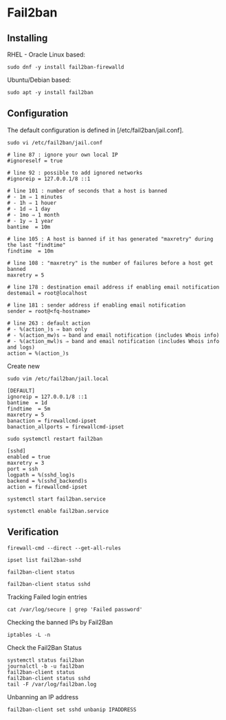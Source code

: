 # Fail2ban

## Installing

RHEL - Oracle Linux based:
```
sudo dnf -y install fail2ban-firewalld
```

Ubuntu/Debian based:
```
sudo apt -y install fail2ban
```

## Configuration

The default configuration is defined in [/etc/fail2ban/jail.conf].

```
sudo vi /etc/fail2ban/jail.conf
```

```
# line 87 : ignore your own local IP
#ignoreself = true

# line 92 : possible to add ignored networks
#ignoreip = 127.0.0.1/8 ::1

# line 101 : number of seconds that a host is banned
# - 1m ⇒ 1 minutes
# - 1h ⇒ 1 houer
# - 1d ⇒ 1 day
# - 1mo ⇒ 1 month
# - 1y ⇒ 1 year
bantime  = 10m

# line 105 : A host is banned if it has generated "maxretry" during the last "findtime"
findtime  = 10m

# line 108 : "maxretry" is the number of failures before a host get banned
maxretry = 5

# line 178 : destination email address if enabling email notification
destemail = root@localhost

# line 181 : sender address if enabling email notification
sender = root@<fq-hostname>

# line 263 : default action
# - %(action_)s ⇒ ban only
# - %(action_mw)s ⇒ band and email notification (includes Whois info)
# - %(action_mwl)s ⇒ band and email notification (includes Whois info and logs)
action = %(action_)s
```

Create new

```
sudo vim /etc/fail2ban/jail.local
```

```
[DEFAULT]
ignoreip = 127.0.0.1/8 ::1
bantime  = 1d
findtime  = 5m
maxretry = 5
banaction = firewallcmd-ipset
banaction_allports = firewallcmd-ipset
```

```
sudo systemctl restart fail2ban
```

```
[sshd]
enabled = true
maxretry = 3
port = ssh
logpath = %(sshd_log)s
backend = %(sshd_backend)s
action = firewallcmd-ipset
```

``` 
systemctl start fail2ban.service
```
```
systemctl enable fail2ban.service
```
 
## Verification

```
firewall-cmd --direct --get-all-rules
```
```
ipset list fail2ban-sshd
```
```
fail2ban-client status
```
```
fail2ban-client status sshd
```
	
Tracking Failed login entries
```
cat /var/log/secure | grep 'Failed password'
```

Checking the banned IPs by Fail2Ban
```
iptables -L -n
```	 
	
Check the Fail2Ban Status
```
systemctl status fail2ban
journalctl -b -u fail2ban
fail2ban-client status
fail2ban-client status sshd
tail -F /var/log/fail2ban.log
```

Unbanning an IP address
```
fail2ban-client set sshd unbanip IPADDRESS
```
